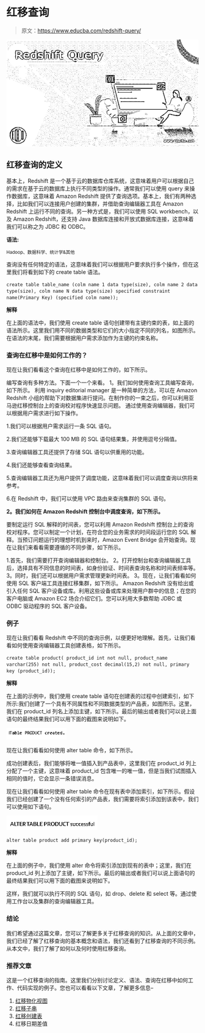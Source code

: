 # 红移查询

> 原文：<https://www.educba.com/redshift-query/>

![Redshift Query](img/0638151fbb6397629703638a67025fdf.png)



## 红移查询的定义

基本上，Redshift 是一个基于云的数据库仓库系统，这意味着用户可以根据自己的需求在基于云的数据库上执行不同类型的操作。通常我们可以使用 query 来操作数据库，这意味着 Amazon Redshift 提供了查询选项。基本上，我们有两种选择，比如我们可以连接用户创建的集群，并借助查询编辑器工具在 Amazon Redshift 上运行不同的查询。另一种方式是，我们可以使用 SQL workbench，以及 Amazon Redshift，还支持 Java 数据库连接和开放式数据库连接，这意味着我们可以称之为 JDBC 和 ODBC。

**语法:**

<small>Hadoop、数据科学、统计学&其他</small>

查询没有任何特定的语法，这意味着我们可以根据用户要求执行多个操作，但在这里我们将看到如下的 create table 语法。

`create table table_name (colm name 1 data type(size), colm name 2 data type(size), colm name N data type(size) specified constraint name(Primary Key) (specified colm name));`

**解释**

在上面的语法中，我们使用 create table 语句创建带有主键约束的表，如上面的语法所示。这里我们用不同的数据类型和它们的大小指定不同的列名，如图所示。在语法的末尾，我们需要根据用户需求添加作为主键的约束名称。

### 查询在红移中是如何工作的？

现在让我们看看这个查询在红移中是如何工作的，如下所示。

编写查询有多种方法。下面一个一个来看。
1。我们如何使用查询工具编写查询，如下所示。
利用 inquiry editorial manager 是一种简单的方法，可以在 Amazon Redshift 小组的帮助下对数据集进行提问。在制作你的一束之后，你可以利用亚马逊红移控制台上的查询校对程序快速显示问题。
通过使用查询编辑器，我们可以根据用户需求进行如下操作。

1.我们可以根据用户需求运行一条 SQL 语句。

2.我们还能够下载最大 100 MB 的 SQL 语句结果集，并使用逗号分隔值。

3.查询编辑器工具还提供了存储 SQL 语句以供重用的功能。

4.我们还能够查看查询结果。

5.查询编辑器工具还为用户提供了调度功能，这意味着我们可以调度查询以供将来参考。

6.在 Redshift 中，我们可以使用 VPC 路由来查询集群的 SQL 语句。

**2。我们如何在 Amazon Redshift 控制台中调度查询，如下所示。**

要制定运行 SQL 解释的时间表，您可以利用 Amazon Redshift 控制台上的查询校对程序。您可以制定一个计划，在符合您的业务需求的时间段运行您的 SQL 解释。当预订问题运行的理想时机到来时，Amazon Event Bridge 会开始查询。现在让我们来看看需要遵循的不同步骤，如下所示。

1.首先，我们需要打开查询编辑器和控制台。
2。打开控制台和查询编辑器工具后，选择具有不同信息的时间表，如身份验证、时间表查询名称和时间表频率等。
3。同时，我们还可以根据用户需求管理更新时间表。
3。现在，让我们看看如何使用 SQL 客户端工具连接红移集群，如下所示。
Amazon Redshift 没有给出或引入任何 SQL 客户设备或库。利用这些设备或库来处理用户群中的信息；在您的客户电脑或 Amazon EC2 场合介绍它们。您可以利用大多数帮助 JDBC 或 ODBC 驱动程序的 SQL 客户设备。

### 例子

现在让我们看看 Redshift 中不同的查询示例，以便更好地理解。首先，让我们看看如何使用查询编辑器工具创建表格，如下所示。

`create table product(
product_id int not null,
product_name varchar(255) not null,
product_cost decimal(15,2) not null,
primary key (product_id));`

**解释**

在上面的示例中，我们使用 create table 语句在创建表的过程中创建索引，如下所示:我们创建了一个具有不同属性和不同数据类型的产品表，如图所示。这里，我们在 product_id 列名上添加主键，如下所示。最后的输出或者我们可以说上面语句的最终结果我们可以用下面的截图来说明如下。

![1](img/2700134d7cd6a74e453d95be4f1417cb.png)



现在让我们看看如何使用 alter table 命令，如下所示。

成功创建表后，我们能够将唯一值插入到产品表中，这里我们在 product_id 列上分配了一个主键，这意味着 product_id 包含唯一的唯一值，但是当我们试图插入相同的值时，它会显示一条错误消息。

现在让我们看看如何使用 alter table 命令在现有表中添加索引，如下所示。假设我们已经创建了一个没有任何索引的产品表，我们需要将索引添加到该表中，我们可以使用如下语句。

![22](img/95e61d1b00bb13fd16d9959349816e69.png)



`alter table product add primary key(product_id);`

**解释**

在上面的例子中，我们使用 alter 命令将索引添加到现有的表中；这里，我们在 product_id 列上添加了主键，如下所示。最后的输出或者我们可以说上面语句的最终结果我们可以用下面的截图来说明如下。

这样，我们就可以执行不同的 SQL 语句，如 drop、delete 和 select 等。通过使用工作台以及集群的查询编辑器工具。

### 结论

我们希望通过这篇文章，您可以了解更多关于红移查询的知识。从上面的文章中，我们已经了解了红移查询的基本概念和语法，我们还看到了红移查询的不同示例。从本文中，我们了解了如何以及何时使用红移查询。

### 推荐文章

这是一个红移查询的指南。这里我们分别讨论定义、语法、查询在红移中如何工作、代码实现的例子。您也可以看看以下文章，了解更多信息–

1.  [红移物化视图](https://www.educba.com/redshift-materialized-views/)
2.  [红移子串](https://www.educba.com/redshift-substring/)
3.  [红移创建表](https://www.educba.com/redshift-create-table/)
4.  红移日期差值





